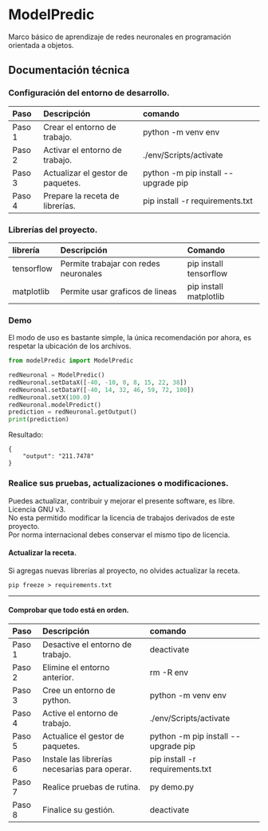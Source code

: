 
# ModelPredic 
Marco básico de aprendizaje de redes neuronales
en programación orientada a objetos.

## Documentación técnica

### Configuración del entorno de desarrollo.
| Paso   | Descripción                       | comando                             |
| :----  | :----                             | :---                                |
| Paso 1 |  Crear el entorno de trabajo.     | python -m venv env                  |
| Paso 2 | Activar el entorno de trabajo.    | ./env/Scripts/activate              |
| Paso 3 | Actualizar el gestor de paquetes. | python -m pip install --upgrade pip |
| Paso 4 | Prepare la receta de librerías.   | pip install -r requirements.txt     |

### Librerías del proyecto.
| librería | Descripción | Comando |
| :----    | :---        | :---    |
| tensorflow | Permite trabajar con redes neuronales | pip install tensorflow |
| matplotlib | Permite usar graficos de lineas       | pip install matplotlib |

### Demo
El modo de uso es bastante simple, la única recomendación por ahora, es respetar la ubicación de los archivos. 
```python
from modelPredic import ModelPredic

redNeuronal = ModelPredic()
redNeuronal.setDataX([-40, -10, 0, 8, 15, 22, 38])
redNeuronal.setDataY([-40, 14, 32, 46, 59, 72, 100])
redNeuronal.setX(100.0)
redNeuronal.modelPredict()
prediction = redNeuronal.getOutput()
print(prediction)
```
Resultado:
```CMD
{
    "output": "211.7478"
}
```

### Realice sus pruebas, actualizaciones o modificaciones.
Puedes actualizar, contribuir y mejorar el presente software, es libre. Licencia GNU v3.  
No esta permitido modificar la licencia de trabajos derivados de este proyecto.  
Por norma internacional debes conservar el mismo tipo de licencia.

#### Actualizar la receta.

Si agregas nuevas librerías al proyecto, no olvides actualizar la receta.

``` CMD
pip freeze > requirements.txt
```

---

#### Comprobar que todo está en orden.
| Paso   | Descripción                                   | comando                               |
| :----  | :----                                         | :---                                  |
| Paso 1 | Desactive el entorno de trabajo.              | deactivate                            |
| Paso 2 | Elimine el entorno anterior.                  | rm -R env                             |
| Paso 3 | Cree un entorno de python.                    | python -m venv env                    |
| Paso 4 | Active el entorno de trabajo.                 | ./env/Scripts/activate                |
| Paso 5 | Actualice el gestor de paquetes.              | python -m pip install --upgrade pip   |
| Paso 6 | Instale las librerías necesarias para operar. | pip install -r requirements.txt       |
| Paso 7 | Realice pruebas de rutina.                    | py demo.py |
| Paso 8 | Finalice su gestión.                          | deactivate                            |

